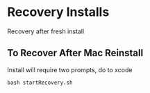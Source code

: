 # Recovery Installs

Recovery after fresh install

## To Recover After Mac Reinstall

Install will require two prompts, do to xcode

```
bash startRecovery.sh
```
